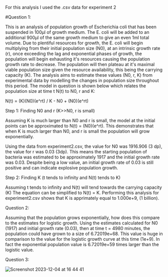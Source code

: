 For this analysis I used the .csv data for experiment 2

#Question 1: 

This is an analysis of population growth of Escherichia coli that has been suspended in 100μl of growth medium. The E. coli will be added to an additional 900μl of the same growth medium to give an even 1ml total volume. Due to plentiful resources for growth, the E. coli will begin multiplying from their initial population size (N0), at an intrinsic growth rate (r), once exceeding the lag and exponential phases of growth, the population will begin exhausting it's resources causing the population growth rate to decrease. The population will then plateau at it's maximal viable population size given the resource availability, this being the carrying capacity (K). The analysis aims to estimate these values (N0, r, K) from experimental data by modelling the changes in population size throughout this period. The model in question is shown below which relates the population size at time t N(t) to N0, r and K:



N(t) = (K)(N0)(e^rt) / K - N0 + (N0)(e^rt)



Step 1: Finding N0 and r (K>>N0, r is small)

Assuming K is much larger than N0 and r is small, the model at the initial points can be approximated to N(t) = (N0)(e^rt). This demonstrates that when K is much larger than N0, and r is small the population will grow exponentially.

Using the data from experiment2.csv, the value for N0 was 1916.906 (3 dp), the value for r was 0.03 (3dp). This means the starting population of bacteria was estimated to be approximately 1917 and the initial growth rate was 0.03. Despite being a low value, an initial growth rate of 0.03 is still positive and can indicate explosive population growth. 

Step 2: Finding K (t tends to infinity and N(t) tends to K)

Assuming t tends to infinity and N(t) will tend towards the carrying capacity (K) The equation can be simplified to N(t) = K. Performing this analysis for experiment2.csv shows that K is apprimately equal to 1.000e+9, (1 billion).

Question 2:

Assuming that the population grows exponentially, how does this compare to the estimates for logistic growth. Using the estimates calculated for N0 (1917) and initial growth rate (0.03), then at time t = 4980 minutes, the population could have grown to a size of 6.72019e+68. This value is huge in comparison to the value for the logistic growth curve at this time (1e+9). In fact the exponential population value is  6.72019e+59 times larger than the logistic value.

Question 3:

![Screenshot 2023-12-04 at 16 44 41](https://github.com/user39201/logistic_growth/assets/150145166/3501801a-5b88-48ba-b9e4-67cee007edfd)
